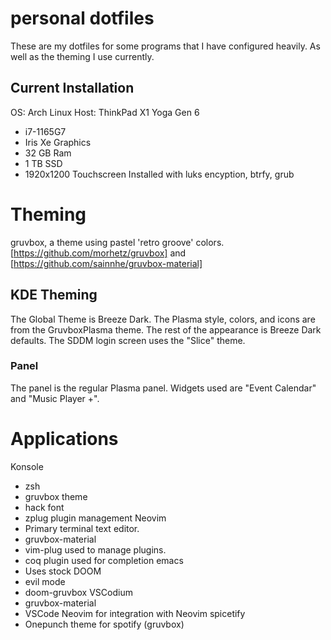 # personal dotfiles
These are my dotfiles for some programs that I have configured heavily. As well as the theming I use currently.
## Current Installation
OS: Arch Linux
Host: ThinkPad X1 Yoga Gen 6
- i7-1165G7
- Iris Xe Graphics
- 32 GB Ram
- 1 TB SSD
- 1920x1200 Touchscreen
Installed with luks encyption, btrfy, grub

# Theming
gruvbox, a theme using pastel 'retro groove' colors.
[https://github.com/morhetz/gruvbox] and [https://github.com/sainnhe/gruvbox-material]

## KDE Theming
The Global Theme is Breeze Dark. The Plasma style, colors, and icons are from the GruvboxPlasma theme. The rest of the appearance is Breeze Dark defaults.
The SDDM login screen uses the "Slice" theme.
### Panel
The panel is the regular Plasma panel. Widgets used are "Event Calendar" and "Music Player +".

# Applications
Konsole
* zsh
* gruvbox theme
* hack font
* zplug plugin management
Neovim
* Primary terminal text editor.
* gruvbox-material
* vim-plug used to manage plugins.
* coq plugin used for completion
emacs
* Uses stock DOOM
* evil mode
* doom-gruvbox
VSCodium
* gruvbox-material
* VSCode Neovim for integration with Neovim
spicetify
* Onepunch theme for spotify (gruvbox)


